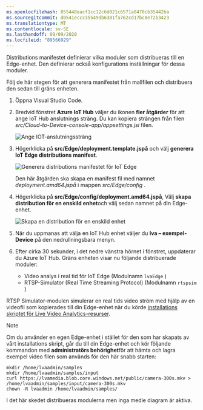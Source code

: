 ```yaml
---
ms.openlocfilehash: 055448eacf1cc12c6d021c6571a0478cb35442ba
ms.sourcegitcommit: d0541eccc35549db6381fa762cd17bc8e72b3423
ms.translationtype: MT
ms.contentlocale: sv-SE
ms.lasthandoff: 09/09/2020
ms.locfileid: "89566929"
---
```

Distributions manifestet definierar vilka moduler som distribueras till en Edge-enhet. Den definierar också konfigurations inställningar för dessa moduler. 

Följ de här stegen för att generera manifestet från mallfilen och distribuera den sedan till gräns enheten.

1. Öppna Visual Studio Code.
1. Bredvid fönstret **Azure IoT Hub** väljer du ikonen **fler åtgärder** för att ange IoT Hub anslutnings sträng. Du kan kopiera strängen från filen *src/Cloud-to-Device-console-app/appsettings.jsi* filen. 

    ![Ange IOT-anslutningssträng](../../../media/quickstarts/set-iotconnection-string.png)
1. Högerklicka på **src/Edge/deployment.template.jspå** och välj **generera IoT Edge distributions manifest**.

    ![Generera distributions manifestet för IoT Edge](../../../media/quickstarts/generate-iot-edge-deployment-manifest.png)

    Den här åtgärden ska skapa en manifest fil med namnet *deployment.amd64.jspå* i mappen *src/Edge/config* .
1. Högerklicka på **src/Edge/config/deployment.amd64.jspå**, Välj **skapa distribution för en enskild enhet**och välj sedan namnet på din Edge-enhet.

    ![Skapa en distribution för en enskild enhet](../../../media/quickstarts/create-deployment-single-device.png)

1. När du uppmanas att välja en IoT Hub enhet väljer du **lva – exempel-Device** på den nedrullningsbara menyn.
1. Efter cirka 30 sekunder, i det nedre vänstra hörnet i fönstret, uppdaterar du Azure IoT Hub. Gräns enheten visar nu följande distribuerade moduler:

    * Video analys i real tid för IoT Edge (Modulnamn `lvaEdge` )
    * RTSP-Simulator (Real Time Streaming Protocol) (Modulnamn `rtspsim` )

RTSP Simulator-modulen simulerar en real tids video ström med hjälp av en videofil som kopierades till din Edge-enhet när du körde [installations skriptet för Live Video Analytics-resurser](https://github.com/Azure/live-video-analytics/tree/master/edge/setup). 

> [!NOTE]
> Om du använder en egen Edge-enhet i stället för den som har skapats av vårt installations skript, går du till din Edge-enhet och kör följande kommandon med **administratörs behörighet**för att hämta och lagra exempel video filen som används för den här snabb starten:  

```
mkdir /home/lvaadmin/samples      
mkdir /home/lvaadmin/samples/input    
curl https://lvamedia.blob.core.windows.net/public/camera-300s.mkv > /home/lvaadmin/samples/input/camera-300s.mkv  
chown -R lvaadmin /home/lvaadmin/samples/  
```
I det här skedet distribueras modulerna men inga medie diagram är aktiva.
